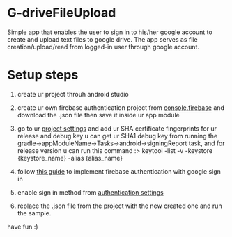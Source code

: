 # G-driveFileUpload
Simple app that enables the user to sign in to his/her google account to create and upload text files to google drive. 
The app serves as file creation/upload/read from logged-in user through google account.

# Setup steps
1. create ur project throuh android studio

2. create ur own firebase authentication project from <a href='https://console.firebase.google.com/u/0/'>console.firebase</a> and download the .json file then save it inside ur app module

3. go to ur <a href='https://console.firebase.google.com/u/0/project/poised-honor-289814/settings/general/android:com.google.drivedemo'>project settings</a> and add ur SHA certificate fingerprints for ur release and debug key
u can get ur SHA1 debug key from running the gradle->appModuleName->Tasks->android->signingReport task, and for release version u can run this command :> keytool -list -v -keystore {keystore_name} -alias {alias_name}

4. follow <a href='https://firebase.google.com/docs/auth/android/google-signin?authuser=0#kotlin+ktx'>this guide</a> to implement firebase authentication with google sign in

5. enable sign in method from <a href='https://console.firebase.google.com/u/0/project/poised-honor-289814/authentication/providers'>authentication settings </a>

6. replace the .json file from the project with the new created one and run the sample.

have fun :)
